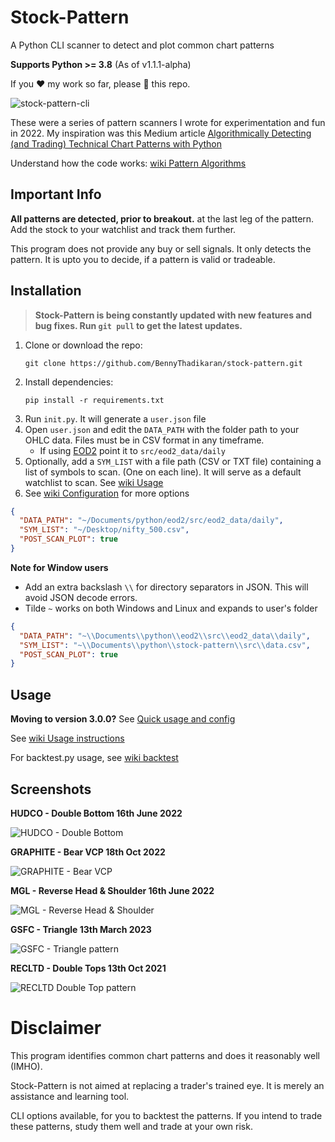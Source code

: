 # Stock-Pattern

A Python CLI scanner to detect and plot common chart patterns

**Supports Python >= 3.8** (As of v1.1.1-alpha)

If you :heart: my work so far, please :star2: this repo.

![stock-pattern-cli](https://res.cloudinary.com/doyu4uovr/image/upload/s--CieAES1A--/c_scale,f_auto,w_800/v1716034129/stock-pattern/stock-pattern-cli-v3_z92axi.png)

These were a series of pattern scanners I wrote for experimentation and fun in 2022. My inspiration was this Medium article [Algorithmically Detecting (and Trading) Technical Chart Patterns with Python](https://medium.com/automation-generation/algorithmically-detecting-and-trading-technical-chart-patterns-with-python-c577b3a396ed)

Understand how the code works: [wiki Pattern Algorithms](https://github.com/BennyThadikaran/stock-pattern/wiki/Pattern-Algorithms)

## Important Info

**All patterns are detected, prior to breakout.** at the last leg of the pattern. Add the stock to your watchlist and track them further.

This program does not provide any buy or sell signals. It only detects the pattern. It is upto you to decide, if a pattern is valid or tradeable.

## Installation

> **Stock-Pattern is being constantly updated with new features and bug fixes. Run `git pull` to get the latest updates.**

1. Clone or download the repo:
   ```
   git clone https://github.com/BennyThadikaran/stock-pattern.git
   ```
2. Install dependencies:
   ```
   pip install -r requirements.txt
   ```
3. Run `init.py`. It will generate a `user.json` file
4. Open `user.json` and edit the `DATA_PATH` with the folder path to your OHLC data. Files must be in CSV format in any timeframe.
   - If using [EOD2](https://github.com/BennyThadikaran/eod2) point it to `src/eod2_data/daily`
5. Optionally, add a `SYM_LIST` with a file path (CSV or TXT file) containing a list of symbols to scan. (One on each line). It will serve as a default watchlist to scan. See [wiki Usage](https://github.com/BennyThadikaran/stock-pattern/wiki/Usage)
6. See [wiki Configuration](https://github.com/BennyThadikaran/stock-pattern/wiki/Usage#configuration) for more options

```json
{
  "DATA_PATH": "~/Documents/python/eod2/src/eod2_data/daily",
  "SYM_LIST": "~/Desktop/nifty_500.csv",
  "POST_SCAN_PLOT": true
}
```

**Note for Window users**

- Add an extra backslash `\\` for directory separators in JSON. This will avoid JSON decode errors.
- Tilde `~` works on both Windows and Linux and expands to user's folder

```json
{
  "DATA_PATH": "~\\Documents\\python\\eod2\\src\\eod2_data\\daily",
  "SYM_LIST": "~\\Documents\\python\\stock-pattern\\src\\data.csv",
  "POST_SCAN_PLOT": true
}
```

## Usage

**Moving to version 3.0.0?** See [Quick usage and config](https://github.com/BennyThadikaran/stock-pattern/wiki/Quick-config-and-usage-summary-%E2%80%90-version-3.0.0)

See [wiki Usage instructions](https://github.com/BennyThadikaran/stock-pattern/wiki/Usage)

For backtest.py usage, see [wiki backtest](https://github.com/BennyThadikaran/stock-pattern/wiki/backtest-usage)

## Screenshots

**HUDCO - Double Bottom 16th June 2022**

![HUDCO - Double Bottom](https://res.cloudinary.com/doyu4uovr/image/upload/s--nQ10RsSG--/c_scale,f_auto,w_700/v1702918851/stock-pattern/hudco-double-bottom_dtcvwj.png)

**GRAPHITE - Bear VCP 18th Oct 2022**

![GRAPHITE - Bear VCP](https://res.cloudinary.com/doyu4uovr/image/upload/s--LLToQmNv--/c_scale,f_auto,w_700/v1702918851/stock-pattern/graphite-bear-vcp_yi7cmv.png)

**MGL - Reverse Head & Shoulder 16th June 2022**

![MGL - Reverse Head & Shoulder](https://res.cloudinary.com/doyu4uovr/image/upload/s--RsyvqU2E--/c_scale,f_auto,w_700/v1702918852/stock-pattern/mgl-reverse-hns_pwkmel.png)

**GSFC - Triangle 13th March 2023**

![GSFC - Triangle pattern](https://res.cloudinary.com/doyu4uovr/image/upload/s--oiNVrg8u--/c_scale,f_auto,w_700/v1702918851/stock-pattern/gsfc-triangle_j32yi3.png)

**RECLTD - Double Tops 13th Oct 2021**

![RECLTD Double Top pattern](https://res.cloudinary.com/doyu4uovr/image/upload/s--lFTiRydt--/c_scale,f_auto,w_700/v1702918852/stock-pattern/recltd-double-top_accoad.png)

# Disclaimer

This program identifies common chart patterns and does it reasonably well (IMHO).

Stock-Pattern is not aimed at replacing a trader's trained eye. It is merely an assistance and learning tool.

CLI options available, for you to backtest the patterns. If you intend to trade these patterns, study them well and trade at your own risk.
